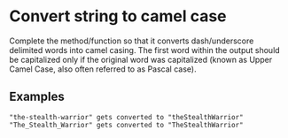 # Convert string to camel case


Complete the method/function so that it converts dash/underscore delimited words into camel casing. The first word within the output should be capitalized only if the original word was capitalized (known as Upper Camel Case, also often referred to as Pascal case).

## Examples
```
"the-stealth-warrior" gets converted to "theStealthWarrior"
"The_Stealth_Warrior" gets converted to "TheStealthWarrior"
```

